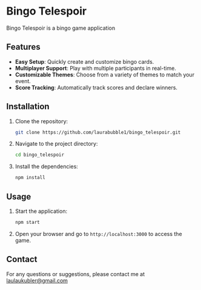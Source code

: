 # Bingo Telespoir

Bingo Telespoir is a bingo game application

## Features

- **Easy Setup**: Quickly create and customize bingo cards.
- **Multiplayer Support**: Play with multiple participants in real-time.
- **Customizable Themes**: Choose from a variety of themes to match your event.
- **Score Tracking**: Automatically track scores and declare winners.

## Installation

1. Clone the repository:
    ```bash
    git clone https://github.com/laurabubble1/bingo_telespoir.git
    ```
2. Navigate to the project directory:
    ```bash
    cd bingo_telespoir
    ```
3. Install the dependencies:
    ```bash
    npm install
    ```

## Usage

1. Start the application:
    ```bash
    npm start
    ```
2. Open your browser and go to `http://localhost:3000` to access the game.


## Contact

For any questions or suggestions, please contact me at laulaukubler@gmail.com